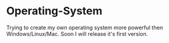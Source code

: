 # Operating-System
Trying to create my own operating system more powerful then Windows/Linux/Mac. Soon I will release it's first version.
